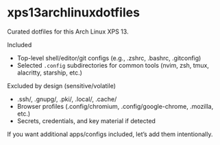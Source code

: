 # xps13archlinuxdotfiles

Curated dotfiles for this Arch Linux XPS 13.

Included
- Top-level shell/editor/git configs (e.g., .zshrc, .bashrc, .gitconfig)
- Selected `.config` subdirectories for common tools (nvim, zsh, tmux, alacritty, starship, etc.)

Excluded by design (sensitive/volatile)
- .ssh/, .gnupg/, .pki/, .local/, .cache/
- Browser profiles (.config/chromium, .config/google-chrome, .mozilla, etc.)
- Secrets, credentials, and key material if detected

If you want additional apps/configs included, let’s add them intentionally.
